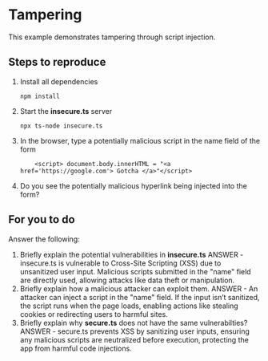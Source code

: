 # Tampering

This example demonstrates tampering through script injection.

## Steps to reproduce

1. Install all dependencies

   `npm install`

2. Start the **insecure.ts** server

   `npx ts-node insecure.ts`

3. In the browser, type a potentially malicious script in the name field of the form

   ```
       <script> document.body.innerHTML = "<a href='https://google.com'> Gotcha </a>"</script>
   ```

4. Do you see the potentially malicious hyperlink being injected into the form?

## For you to do

Answer the following:

1. Briefly explain the potential vulnerabilities in **insecure.ts**
   ANSWER -
   insecure.ts is vulnerable to Cross-Site Scripting (XSS) due to unsanitized user input. Malicious scripts submitted in the "name" field are directly used, allowing attacks like data theft or manipulation.
2. Briefly explain how a malicious attacker can exploit them.
   ANSWER -
   An attacker can inject a script in the "name" field. If the input isn’t sanitized, the script runs when the page loads, enabling actions like stealing cookies or redirecting users to harmful sites.
3. Briefly explain why **secure.ts** does not have the same vulnerabilties?
   ANSWER -
   secure.ts prevents XSS by sanitizing user inputs, ensuring any malicious scripts are neutralized before execution, protecting the app from harmful code injections.
